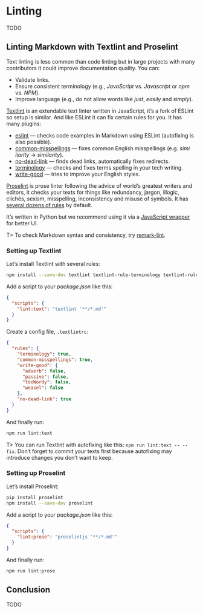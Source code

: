 # Linting

TODO

## Linting Markdown with Textlint and Proselint

Text linting is less common than code linting but in large projects with many contributors it could improve documentation quality. You can:

* Validate links.
* Ensure consistent terminology (e.g., *JavaScript* vs. *Java&#x200b;script* or *npm* vs. *N&#x200b;PM*).
* Improve language (e.g., do not allow words like *ju&#x200b;st*, *easi&#x200b;ly* and *si&#x200b;mply*).

[Textlint](https://textlint.github.io/) is an extendable text linter written in JavaScript, it’s a fork of ESLint so setup is similar. And like ESLint it can fix certain rules for you. It has many plugins:

* [eslint](https://www.npmjs.com/package/textlint-rule-eslint) — checks code examples in Markdown using ESLint (autofixing is also possible).
* [common-misspellings](https://www.npmjs.com/package/textlint-rule-common-misspellings) — fixes common English misspellings (e.g. *simi&#x200b;liarity* → *similarity*).
* [no-dead-link](https://www.npmjs.com/package/textlint-rule-no-dead-link) — finds dead links, automatically fixes redirects.
* [terminology](https://www.npmjs.com/package/textlint-rule-terminology) — checks and fixes terms spelling in your tech writing.
* [write-good](https://www.npmjs.com/package/textlint-rule-write-good) — tries to improve your English styles.

[Proselint](http://proselint.com/) is prose linter following the advice of world’s greatest writers and editors, it checks your texts for things like redundancy, jargon, illogic, clichés, sexism, misspelling, inconsistency and misuse of symbols. It has [several dozens of rules](https://github.com/amperser/proselint/#checks) by default.

It’s written in Python but we recommend using it via a [JavaScript wrapper](https://www.npmjs.com/package/proselint) for better UI.

T> To check Markdown syntax and consistency, try [remark-lint](https://www.npmjs.com/package/remark-lint).

### Setting up Textlint

Let’s install Textlint with several rules:

```bash
npm install --save-dev textlint textlint-rule-terminology textlint-rule-common-misspellings textlint-rule-write-good textlint-rule-no-dead-link
```

Add a script to your *package.json* like this:

```json
{
  "scripts": {
    "lint:text": "textlint '**/*.md'"
  }
}
```

Create a config file, `.textlintrc`:

```json
{
  "rules": {
    "terminology": true,
    "common-misspellings": true,
    "write-good": {
      "adverb": false,
      "passive": false,
      "tooWordy": false,
      "weasel": false
    },
    "no-dead-link": true
  }
}
```

And finally run:

```bash
npm run lint:text
```

T> You can run Textlint with autofixing like this: `npm run lint:text -- --fix`. Don’t forget to commit your texts first because autofixing may introduce changes you don’t want to keep.

### Setting up Proselint

Let’s install Proselint:

```bash
pip install proselint
npm install --save-dev proselint
```

Add a script to your *package.json* like this:

```json
{
  "scripts": {
    "lint:prose": "proselintjs '**/*.md'"
  }
}
```

And finally run:

```bash
npm run lint:prose
```

## Conclusion

TODO
